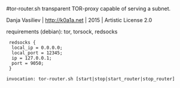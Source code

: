 #tor-router.sh
transparent TOR-proxy capable of serving a subnet.

Danja Vasiliev | http://k0a1a.net |  2015 | Artistic License 2.0

requirements (debian):
tor, torsock, redsocks

``` /etc/redsocks.conf: 
 redsocks {
  local_ip = 0.0.0.0;
  local_port = 12345;
  ip = 127.0.0.1;
  port = 9050;
 }

invocation: tor-router.sh [start|stop|start_router|stop_router]


